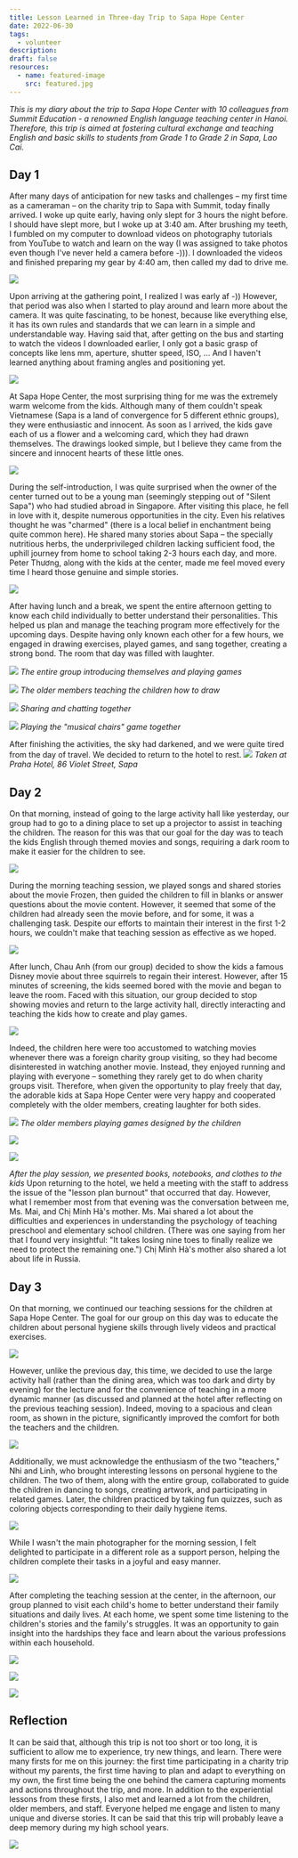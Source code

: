 ```yaml
---
title: Lesson Learned in Three-day Trip to Sapa Hope Center
date: 2022-06-30
tags:
  - volunteer
description: 
draft: false
resources:
  - name: featured-image
    src: featured.jpg
---
```


*This is my diary about the trip to Sapa Hope Center with 10 colleagues from Summit Education - a renowned English language teaching center in Hanoi. Therefore, this trip is aimed at fostering cultural exchange and teaching English and basic skills to students from Grade 1 to Grade 2 in Sapa, Lao Cai.*

## Day 1
After many days of anticipation for new tasks and challenges – my first time as a cameraman – on the charity trip to Sapa with Summit, today finally arrived. I woke up quite early, having only slept for 3 hours the night before. I should have slept more, but I woke up at 3:40 am. After brushing my teeth, I fumbled on my computer to download videos on photography tutorials from YouTube to watch and learn on the way (I was assigned to take photos even though I've never held a camera before -))). I downloaded the videos and finished preparing my gear by 4:40 am, then called my dad to drive me.

![](https://i.imgur.com/COekVwu.jpg)

Upon arriving at the gathering point, I realized I was early af -)) However, that period was also when I started to play around and learn more about the camera. It was quite fascinating, to be honest, because like everything else, it has its own rules and standards that we can learn in a simple and understandable way. Having said that, after getting on the bus and starting to watch the videos I downloaded earlier, I only got a basic grasp of concepts like lens mm, aperture, shutter speed, ISO, ... And I haven't learned anything about framing angles and positioning yet.

![](https://i.imgur.com/9Zkr5Vc.jpg)

At Sapa Hope Center, the most surprising thing for me was the extremely warm welcome from the kids. Although many of them couldn't speak Vietnamese (Sapa is a land of convergence for 5 different ethnic groups), they were enthusiastic and innocent. As soon as I arrived, the kids gave each of us a flower and a welcoming card, which they had drawn themselves. The drawings looked simple, but I believe they came from the sincere and innocent hearts of these little ones.

![](https://i.imgur.com/c2aw47u.jpg)

During the self-introduction, I was quite surprised when the owner of the center turned out to be a young man (seemingly stepping out of "Silent Sapa") who had studied abroad in Singapore. After visiting this place, he fell in love with it, despite numerous opportunities in the city. Even his relatives thought he was "charmed" (there is a local belief in enchantment being quite common here). He shared many stories about Sapa – the specially nutritious herbs, the underprivileged children lacking sufficient food, the uphill journey from home to school taking 2-3 hours each day, and more. Peter Thương, along with the kids at the center, made me feel moved every time I heard those genuine and simple stories.

![](https://i.imgur.com/HzyUwxP.jpg)

After having lunch and a break, we spent the entire afternoon getting to know each child individually to better understand their personalities. This helped us plan and manage the teaching program more effectively for the upcoming days. Despite having only known each other for a few hours, we engaged in drawing exercises, played games, and sang together, creating a strong bond. The room that day was filled with laughter.

![](https://i.imgur.com/K67tuV6.jpg)
*The entire group introducing themselves and playing games*

![](https://i.imgur.com/JyHSvCE.jpg)
*The older members teaching the children how to draw*

![](https://i.imgur.com/0S5M7Hj.jpg)
*Sharing and chatting together*

![](https://i.imgur.com/7iJYMw8.jpg)
*Playing the "musical chairs" game together*

After finishing the activities, the sky had darkened, and we were quite tired from the day of travel. We decided to return to the hotel to rest.
![](https://i.imgur.com/0m6c3lz.jpg)
*Taken at Praha Hotel, 86 Violet Street, Sapa*

## Day 2
On that morning, instead of going to the large activity hall like yesterday, our group had to go to a dining place to set up a projector to assist in teaching the children. The reason for this was that our goal for the day was to teach the kids English through themed movies and songs, requiring a dark room to make it easier for the children to see.

![](https://i.imgur.com/irSSXC1.jpg)

During the morning teaching session, we played songs and shared stories about the movie Frozen, then guided the children to fill in blanks or answer questions about the movie content. However, it seemed that some of the children had already seen the movie before, and for some, it was a challenging task. Despite our efforts to maintain their interest in the first 1-2 hours, we couldn't make that teaching session as effective as we hoped.

![](https://i.imgur.com/xXRWJPD.jpg)

After lunch, Chau Anh (from our group) decided to show the kids a famous Disney movie about three squirrels to regain their interest. However, after 15 minutes of screening, the kids seemed bored with the movie and began to leave the room. Faced with this situation, our group decided to stop showing movies and return to the large activity hall, directly interacting and teaching the kids how to create and play games.

![](https://i.imgur.com/89i9FNK.jpg)

Indeed, the children here were too accustomed to watching movies whenever there was a foreign charity group visiting, so they had become disinterested in watching another movie. Instead, they enjoyed running and playing with everyone – something they rarely get to do when charity groups visit. Therefore, when given the opportunity to play freely that day, the adorable kids at Sapa Hope Center were very happy and cooperated completely with the older members, creating laughter for both sides.

![](https://i.imgur.com/pu0ABmN.jpg)
*The older members playing games designed by the children*

![](https://i.imgur.com/oFa3KrA.jpg)

![](https://i.imgur.com/K727PrR.jpg)

*After the play session, we presented books, notebooks, and clothes to the kids*
Upon returning to the hotel, we held a meeting with the staff to address the issue of the "lesson plan burnout" that occurred that day. However, what I remember most from that evening was the conversation between me, Ms. Mai, and Chị Minh Hà's mother. Ms. Mai shared a lot about the difficulties and experiences in understanding the psychology of teaching preschool and elementary school children. (There was one saying from her that I found very insightful: "It takes losing nine toes to finally realize we need to protect the remaining one.") Chị Minh Hà's mother also shared a lot about life in Russia.
## Day 3
On that morning, we continued our teaching sessions for the children at Sapa Hope Center. The goal for our group on this day was to educate the children about personal hygiene skills through lively videos and practical exercises.

![](https://i.imgur.com/RMXa3Cu.jpg)

However, unlike the previous day, this time, we decided to use the large activity hall (rather than the dining area, which was too dark and dirty by evening) for the lecture and for the convenience of teaching in a more dynamic manner (as discussed and planned at the hotel after reflecting on the previous teaching session). Indeed, moving to a spacious and clean room, as shown in the picture, significantly improved the comfort for both the teachers and the children. 

![](https://i.imgur.com/gEfb303.jpg)

Additionally, we must acknowledge the enthusiasm of the two "teachers," Nhi and Linh, who brought interesting lessons on personal hygiene to the children. The two of them, along with the entire group, collaborated to guide the children in dancing to songs, creating artwork, and participating in related games. Later, the children practiced by taking fun quizzes, such as coloring objects corresponding to their daily hygiene items. 

![](https://i.imgur.com/aSidKIF.jpg)

While I wasn't the main photographer for the morning session, I felt delighted to participate in a different role as a support person, helping the children complete their tasks in a joyful and easy manner.

![](https://i.imgur.com/V09NwPZ.jpg)

After completing the teaching session at the center, in the afternoon, our group planned to visit each child's home to better understand their family situations and daily lives. At each home, we spent some time listening to the children's stories and the family's struggles. It was an opportunity to gain insight into the hardships they face and learn about the various professions within each household.

![](https://i.imgur.com/4jhyCUR.jpg)

![](https://i.imgur.com/CFhzHW7.jpg)

![](https://i.imgur.com/E92naDI.jpg)

## Reflection
It can be said that, although this trip is not too short or too long, it is sufficient to allow me to experience, try new things, and learn. There were many firsts for me on this journey: the first time participating in a charity trip without my parents, the first time having to plan and adapt to everything on my own, the first time being the one behind the camera capturing moments and actions throughout the trip, and more. In addition to the experiential lessons from these firsts, I also met and learned a lot from the children, older members, and staff. Everyone helped me engage and listen to many unique and diverse stories. It can be said that this trip will probably leave a deep memory during my high school years.

![](https://i.imgur.com/87qaQzc.jpg)
